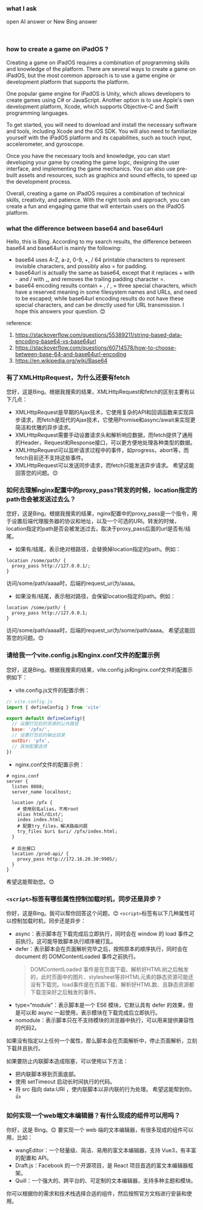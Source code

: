 ### what I ask 
open AI answer or New Bing answer

<br>

### how to create a game on iPadOS ?
Creating a game on iPadOS requires a combination of programming skills and knowledge of the platform. There are several ways to create a game on iPadOS, but the most common approach is to use a game engine or development platform that supports the platform.

One popular game engine for iPadOS is Unity, which allows developers to create games using C# or JavaScript. Another option is to use Apple's own development platform, Xcode, which supports Objective-C and Swift programming languages.

To get started, you will need to download and install the necessary software and tools, including Xcode and the iOS SDK. You will also need to familiarize yourself with the iPadOS platform and its capabilities, such as touch input, accelerometer, and gyroscope.

Once you have the necessary tools and knowledge, you can start developing your game by creating the game logic, designing the user interface, and implementing the game mechanics. You can also use pre-built assets and resources, such as graphics and sound effects, to speed up the development process.

Overall, creating a game on iPadOS requires a combination of technical skills, creativity, and patience. With the right tools and approach, you can create a fun and engaging game that will entertain users on the iPadOS platform.

### what the difference between base64 and base64url
Hello, this is Bing. According to my search results, the difference between base64 and base64url is mainly the following:
- base64 uses A-Z, a-z, 0-9, +, / 64 printable characters to represent invisible characters, and possibly also = for padding.
- base64url is actually the same as base64, except that it replaces + with - and / with _, and removes the trailing padding character =.
- base64 encoding results contain + , / , = three special characters, which have a reserved meaning in some filesystem names and URLs, and need to be escaped; while base64url encoding results do not have these special characters, and can be directly used for URL transmission.
I hope this answers your question. 😊

reference:
1. https://stackoverflow.com/questions/55389211/string-based-data-encoding-base64-vs-base64url
2. https://stackoverflow.com/questions/60714578/how-to-choose-between-base-64-and-base64url-encoding
3. https://en.wikipedia.org/wiki/Base64

### 有了XMLHttpRequest，为什么还要有fetch
您好，这是Bing。根据我搜索的结果，XMLHttpRequest和fetch的区别主要有以下几点：
* XMLHttpRequest是早期的Ajax技术，它使用复杂的API和回调函数来实现异步请求，而fetch是现代的Ajax技术，它使用Promise和async/await来实现更简洁和优雅的异步请求。
* XMLHttpRequest需要手动设置请求头和解析响应数据，而fetch提供了通用的Header，Request和Response接口，可以更方便地处理各种类型的数据。
* XMLHttpRequest可以监听请求过程中的事件，如progress，abort等，而fetch目前还不支持这些事件。
* XMLHttpRequest可以发送同步请求，而fetch只能发送异步请求。
希望这能回答您的问题。😊


### 如何去理解nginx配置中的proxy_pass?转发的时候，location指定的path也会被发送过去么？
您好，这是Bing。根据我搜索的结果，nginx配置中的proxy_pass是一个指令，用于设置后端代理服务器的协议和地址，以及一个可选的URI。转发的时候，location指定的path是否会被发送过去，取决于proxy_pass后面的url是否有/结尾。
- 如果有/结尾，表示绝对根路径，会替换掉location指定的path。例如：
```
location /some/path/ {
  proxy_pass http://127.0.0.1/;
}
```
访问/some/path/aaaa时，后端的request_uri为/aaaa。

- 如果没有/结尾，表示相对路径，会保留location指定的path。例如：
```
location /some/path/ {
  proxy_pass http://127.0.0.1;
}
```
访问/some/path/aaaa时，后端的request_uri为/some/path/aaaa。
希望这能回答您的问题。😊

### 请给我一个vite.config.js和nginx.conf文件的配置示例
您好，这是Bing。根据我搜索的结果，vite.config.js和nginx.conf文件的配置示例如下：
- vite.config.js文件的配置示例：
```js
// vite.config.js
import { defineConfig } from 'vite'

export default defineConfig({
  // 设置打包后的资源的公共路径
  base: '/pfx/',
  // 设置打包后的输出目录
  outDir: 'pfx',
  // 其他配置选项
})
```
- nginx.conf文件的配置示例：
```
# nginx.conf
server {
  listen 8088;
  server_name localhost;

  location /pfx {
    # 使用别名alias，不用root
    alias html/dist/;
    index index.html;
    # 配置try_files，解决路由问题
    try_files $uri $uri/ /pfx/index.html;
  }

  # 后台接口
  location /prod-api/ {
    proxy_pass http://172.16.20.30:9905/;
  }
}
```
希望这能帮助您。😊

### `<script>`标签有哪些属性控制加载时机，同步还是异步？
你好，这是Bing。我可以帮你回答这个问题。😊
`<script>`标签有以下几种属性可以控制加载时机，同步还是异步：
- async：表示脚本在下载完成后立即执行，同时会在 window 的 load 事件之前执行。这可能导致脚本执行顺序被打乱。
- defer：表示脚本会在页面解析完毕之后，按照原本的顺序执行，同时会在 document 的 DOMContentLoaded 事件之前执行。
  > DOMContentLoaded 事件是在页面下载、解析好HTML树之后触发的，此时页面中的图片、stylesheet等非HTML元素的静态资源可能还没有下载完。load事件是在页面下载、解析好HTML数、且静态资源都下载渲染好之后触发的事件。
- type=“module”：表示脚本是一个 ES6 模块，它默认具有 defer 的效果，但是可以和 async 一起使用，表示模块在下载完成后立即执行。
- nomodule：表示脚本只在不支持模块的浏览器中执行，可以用来提供兼容性的代码2。

如果没有指定以上任何一个属性，那么脚本会在页面解析中，停止页面解析，立刻下载并且执行。

如果要防止内联脚本造成阻塞，可以使用以下方法：
- 把内联脚本移到页面底部。
- 使用 setTimeout 启动长时间执行的代码。
- 将 src 指向 data:URI ，使内联脚本以非内联的行为处理。
希望这能帮到你。👍

### 如何实现一个web端文本编辑器？有什么现成的组件可以用吗？
你好，这是 Bing。😊
要实现一个 web 端的文本编辑器，有很多现成的组件可以用，比如：
- wangEditor：一个轻量级、简洁、易用的富文本编辑器，支持 Vue3，有丰富的配置和 API。
- Draft.js：Facebook 的一个开源项目，是 React 项目首选的富文本编辑器框架。
- Quill：一个强大的、跨平台的、可定制的文本编辑器，支持多种主题和模块。
  
你可以根据你的需求和技术栈选择合适的组件，然后按照官方文档进行安装和使用。
